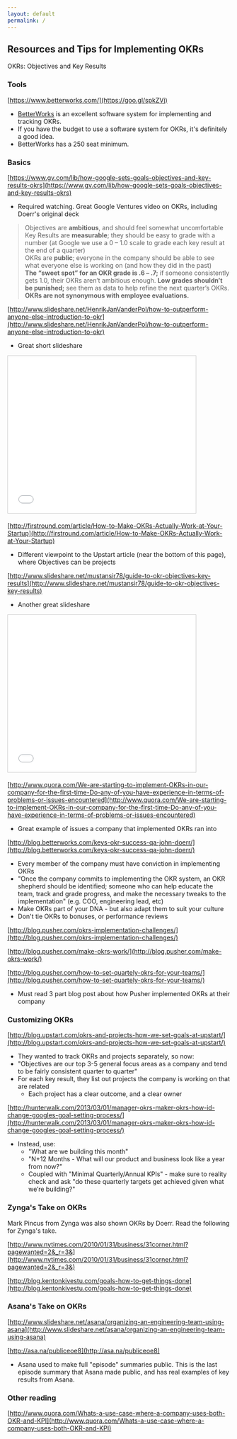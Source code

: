```yaml
---
layout: default
permalink: /
---
```


## Resources and Tips for Implementing OKRs

OKRs: Objectives and Key Results

### Tools

[https://www.betterworks.com/](https://goo.gl/spkZVj)

 * [BetterWorks](https://goo.gl/ZqkUHu) is an excellent software system for implementing and tracking OKRs.
 * If you have the budget to use a software system for OKRs, it's definitely a good idea.
 * BetterWorks has a 250 seat minimum.

### Basics

[https://www.gv.com/lib/how-google-sets-goals-objectives-and-key-results-okrs](https://www.gv.com/lib/how-google-sets-goals-objectives-and-key-results-okrs)

  * Required watching. Great Google Ventures video on OKRs, including Doerr's original deck

  > Objectives are **ambitious**, and should feel somewhat uncomfortable  
  > Key Results are **measurable**; they should be easy to grade with a number (at Google we use a 0 – 1.0 scale to grade each key result at the end of a quarter)  
  > OKRs are **public**; everyone in the company should be able to see what everyone else is working on (and how they did in the past)  
  > **The “sweet spot” for an OKR grade is .6 – .7;** if someone consistently gets 1.0, their OKRs aren’t ambitious enough. **Low grades shouldn’t be punished;** see them as data to help refine the next quarter’s OKRs.  
  > **OKRs are not synonymous with employee evaluations.**

[http://www.slideshare.net/HenrikJanVanderPol/how-to-outperform-anyone-else-introduction-to-okr](http://www.slideshare.net/HenrikJanVanderPol/how-to-outperform-anyone-else-introduction-to-okr)

  * Great short slideshare

<iframe src="//www.slideshare.net/slideshow/embed_code/35789205" width="425" height="355" frameborder="0" marginwidth="0" marginheight="0" scrolling="no" style="border:1px solid #CCC; border-width:1px; margin-bottom:5px; max-width: 100%;" allowfullscreen> </iframe>

[http://firstround.com/article/How-to-Make-OKRs-Actually-Work-at-Your-Startup](http://firstround.com/article/How-to-Make-OKRs-Actually-Work-at-Your-Startup)

  * Different viewpoint to the Upstart article (near the bottom of this page), where Objectives can be projects

[http://www.slideshare.net/mustansir78/guide-to-okr-objectives-key-results](http://www.slideshare.net/mustansir78/guide-to-okr-objectives-key-results)

  * Another great slideshare

<iframe src="//www.slideshare.net/slideshow/embed_code/37531569" width="425" height="355" frameborder="0" marginwidth="0" marginheight="0" scrolling="no" style="border:1px solid #CCC; border-width:1px; margin-bottom:5px; max-width: 100%;" allowfullscreen> </iframe>

[http://www.quora.com/We-are-starting-to-implement-OKRs-in-our-company-for-the-first-time-Do-any-of-you-have-experience-in-terms-of-problems-or-issues-encountered](http://www.quora.com/We-are-starting-to-implement-OKRs-in-our-company-for-the-first-time-Do-any-of-you-have-experience-in-terms-of-problems-or-issues-encountered)

  * Great example of issues a company that implemented OKRs ran into

[http://blog.betterworks.com/keys-okr-success-qa-john-doerr/](http://blog.betterworks.com/keys-okr-success-qa-john-doerr/)

  * Every member of the company must have conviction in implementing OKRs
  * "Once the company commits to implementing the OKR system, an OKR shepherd should be identified; someone who can help educate the team, track and grade progress, and make the necessary tweaks to the implementation" (e.g. COO, engineering lead, etc)
  * Make OKRs part of your DNA - but also adapt them to suit your culture
  * Don't tie OKRs to bonuses, or performance reviews

[http://blog.pusher.com/okrs-implementation-challenges/](http://blog.pusher.com/okrs-implementation-challenges/)

[http://blog.pusher.com/make-okrs-work/](http://blog.pusher.com/make-okrs-work/)

[http://blog.pusher.com/how-to-set-quartely-okrs-for-your-teams/](http://blog.pusher.com/how-to-set-quartely-okrs-for-your-teams/)

  * Must read 3 part blog post about how Pusher implemented OKRs at their company

### Customizing OKRs

[http://blog.upstart.com/okrs-and-projects-how-we-set-goals-at-upstart/](http://blog.upstart.com/okrs-and-projects-how-we-set-goals-at-upstart/)

  * They wanted to track OKRs and projects separately, so now:
  * "Objectives are our top 3-5 general focus areas as a company and tend to be fairly consistent quarter to quarter"
  * For each key result, they list out projects the company is working on that are related
    * Each project has a clear outcome, and a clear owner

[http://hunterwalk.com/2013/03/01/manager-okrs-maker-okrs-how-id-change-googles-goal-setting-process/](http://hunterwalk.com/2013/03/01/manager-okrs-maker-okrs-how-id-change-googles-goal-setting-process/)

  * Instead, use:
    * "What are we building this month"
    * "N+12 Months - What will our product and business look like a year from now?"
    * Coupled with "Minimal Quarterly/Annual KPIs" - make sure to reality check and ask "do these quarterly targets get achieved given what we’re building?"

### Zynga's Take on OKRs

Mark Pincus from Zynga was also shown OKRs by Doerr. Read the following for Zynga's take.

[http://www.nytimes.com/2010/01/31/business/31corner.html?pagewanted=2&_r=3&](http://www.nytimes.com/2010/01/31/business/31corner.html?pagewanted=2&_r=3&)

[http://blog.kentonkivestu.com/goals-how-to-get-things-done](http://blog.kentonkivestu.com/goals-how-to-get-things-done)

### Asana's Take on OKRs

[http://www.slideshare.net/asana/organizing-an-engineering-team-using-asana](http://www.slideshare.net/asana/organizing-an-engineering-team-using-asana)

[http://asa.na/publiceoe8](http://asa.na/publiceoe8)

  * Asana used to make full "episode" summaries public. This is the last episode summary that Asana made public, and has real examples of key results from Asana.

### Other reading

[http://www.quora.com/Whats-a-use-case-where-a-company-uses-both-OKR-and-KPI](http://www.quora.com/Whats-a-use-case-where-a-company-uses-both-OKR-and-KPI)

